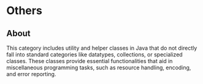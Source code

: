 # Others

## About

This category includes utility and helper classes in Java that do not directly fall into standard categories like datatypes, collections, or specialized classes. These classes provide essential functionalities that aid in miscellaneous programming tasks, such as resource handling, encoding, and error reporting.






